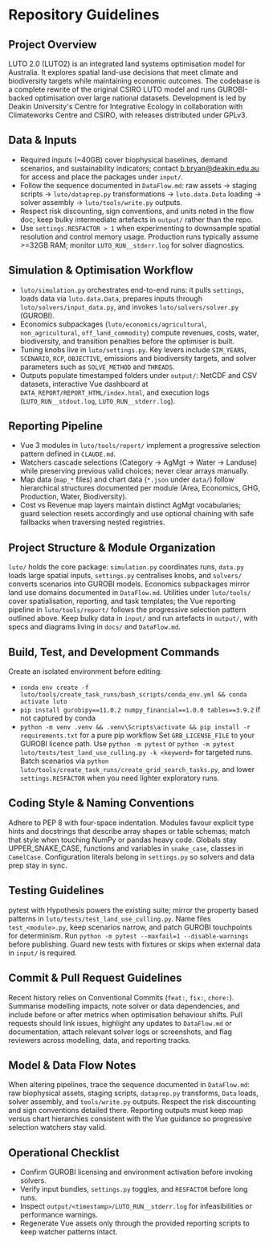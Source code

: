 # Repository Guidelines

## Project Overview
LUTO 2.0 (LUTO2) is an integrated land systems optimisation model for Australia. It explores spatial land-use decisions that meet climate and biodiversity targets while maintaining economic outcomes. The codebase is a complete rewrite of the original CSIRO LUTO model and runs GUROBI-backed optimisation over large national datasets. Development is led by Deakin University's Centre for Integrative Ecology in collaboration with Climateworks Centre and CSIRO, with releases distributed under GPLv3.

## Data & Inputs
- Required inputs (~40GB) cover biophysical baselines, demand scenarios, and sustainability indicators; contact b.bryan@deakin.edu.au for access and place the packages under `input/`.
- Follow the sequence documented in `DataFlow.md`: raw assets -> staging scripts -> `luto/dataprep.py` transformations -> `luto.data.Data` loading -> solver assembly -> `luto/tools/write.py` outputs.
- Respect risk discounting, sign conventions, and units noted in the flow doc; keep bulky intermediate artefacts in `output/` rather than the repo.
- Use `settings.RESFACTOR > 1` when experimenting to downsample spatial resolution and control memory usage. Production runs typically assume >=32GB RAM; monitor `LUTO_RUN__stderr.log` for solver diagnostics.

## Simulation & Optimisation Workflow
- `luto/simulation.py` orchestrates end-to-end runs: it pulls `settings`, loads data via `luto.data.Data`, prepares inputs through `luto/solvers/input_data.py`, and invokes `luto/solvers/solver.py` (GUROBI).
- Economics subpackages (`luto/economics/agricultural`, `non_agricultural`, `off_land_commodity`) compute revenues, costs, water, biodiversity, and transition penalties before the optimiser is built.
- Tuning knobs live in `luto/settings.py`. Key levers include `SIM_YEARS`, `SCENARIO`, `RCP`, `OBJECTIVE`, emissions and biodiversity targets, and solver parameters such as `SOLVE_METHOD` and `THREADS`.
- Outputs populate timestamped folders under `output/`: NetCDF and CSV datasets, interactive Vue dashboard at `DATA_REPORT/REPORT_HTML/index.html`, and execution logs (`LUTO_RUN__stdout.log`, `LUTO_RUN__stderr.log`).

## Reporting Pipeline
- Vue 3 modules in `luto/tools/report/` implement a progressive selection pattern defined in `CLAUDE.md`.
- Watchers cascade selections (Category -> AgMgt -> Water -> Landuse) while preserving previous valid choices; never clear arrays manually.
- Map data (`map_*` files) and chart data (`*.json` under `data/`) follow hierarchical structures documented per module (Area, Economics, GHG, Production, Water, Biodiversity).
- Cost vs Revenue map layers maintain distinct AgMgt vocabularies; guard selection resets accordingly and use optional chaining with safe fallbacks when traversing nested registries.

## Project Structure & Module Organization
`luto/` holds the core package: `simulation.py` coordinates runs, `data.py` loads large spatial inputs, `settings.py` centralises knobs, and `solvers/` converts scenarios into GUROBI models. Economics subpackages mirror land use domains documented in `DataFlow.md`. Utilities under `luto/tools/` cover spatialisation, reporting, and task templates; the Vue reporting pipeline in `luto/tools/report/` follows the progressive selection pattern outlined above. Keep bulky data in `input/` and run artefacts in `output/`, with specs and diagrams living in `docs/` and `DataFlow.md`.

## Build, Test, and Development Commands
Create an isolated environment before editing:
- `conda env create -f luto/tools/create_task_runs/bash_scripts/conda_env.yml && conda activate luto`
- `pip install gurobipy==11.0.2 numpy_financial==1.0.0 tables==3.9.2` if not captured by conda
- `python -m venv .venv && .venv\Scripts\activate && pip install -r requirements.txt` for a pure pip workflow
Set `GRB_LICENSE_FILE` to your GUROBI licence path. Use `python -m pytest` or `python -m pytest luto/tests/test_land_use_culling.py -k <keyword>` for targeted runs. Batch scenarios via `python luto/tools/create_task_runs/create_grid_search_tasks.py`, and lower `settings.RESFACTOR` when you need lighter exploratory runs.

## Coding Style & Naming Conventions
Adhere to PEP 8 with four-space indentation. Modules favour explicit type hints and docstrings that describe array shapes or table schemas; match that style when touching NumPy or pandas heavy code. Globals stay UPPER_SNAKE_CASE, functions and variables in `snake_case`, classes in `CamelCase`. Configuration literals belong in `settings.py` so solvers and data prep stay in sync.

## Testing Guidelines
pytest with Hypothesis powers the existing suite; mirror the property based patterns in `luto/tests/test_land_use_culling.py`. Name files `test_<module>.py`, keep scenarios narrow, and patch GUROBI touchpoints for determinism. Run `python -m pytest --maxfail=1 --disable-warnings` before publishing. Guard new tests with fixtures or skips when external data in `input/` is required.

## Commit & Pull Request Guidelines
Recent history relies on Conventional Commits (`feat:`, `fix:`, `chore:`). Summarise modelling impacts, note solver or data dependencies, and include before or after metrics when optimisation behaviour shifts. Pull requests should link issues, highlight any updates to `DataFlow.md` or documentation, attach relevant solver logs or screenshots, and flag reviewers across modelling, data, and reporting tracks.

## Model & Data Flow Notes
When altering pipelines, trace the sequence documented in `DataFlow.md`: raw biophysical assets, staging scripts, `dataprep.py` transforms, `Data` loads, solver assembly, and `tools/write.py` outputs. Respect the risk discounting and sign conventions detailed there. Reporting outputs must keep map versus chart hierarchies consistent with the Vue guidance so progressive selection watchers stay valid.

## Operational Checklist
- Confirm GUROBI licensing and environment activation before invoking solvers.
- Verify input bundles, `settings.py` toggles, and `RESFACTOR` before long runs.
- Inspect `output/<timestamp>/LUTO_RUN__stderr.log` for infeasibilities or performance warnings.
- Regenerate Vue assets only through the provided reporting scripts to keep watcher patterns intact.
